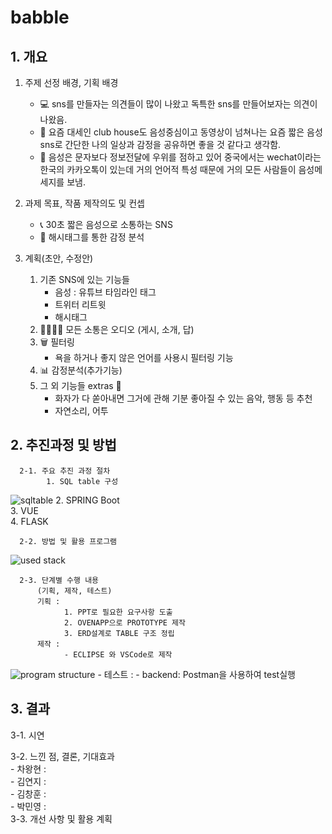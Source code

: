 # babble
## 1. 개요
1. 주제 선정 배경, 기획 배경
    - :computer:	sns를 만들자는 의견들이 많이 나왔고 독특한 sns를 만들어보자는 의견이 나왔음.
    - :loudspeaker:	요즘 대세인 club house도 음성중심이고 동영상이 넘쳐나는 요즘 짧은 음성sns로 간단한 나의 일상과 감정을 공유하면 좋을 것 같다고 생각함.
    - :microphone:	음성은 문자보다 정보전달에 우위를 점하고 있어 중국에서는 wechat이라는 한국의 카카오톡이 있는데 거의 언어적 특성 때문에 거의 모든 사람들이 음성메세지를 보냄.<br>

2. 과제 목표, 작품 제작의도 및 컨셉
    - :telephone_receiver:	 30초 짧은 음성으로 소통하는 SNS 
    - :memo: 해시태그를 통한 감정 분석
3. 계획(초안, 수정안)
    1. 기존 SNS에 있는 기능들
         - 음성 : 유튜브 타임라인 태그
         - 트위터 리트윗
         - 해시태그
    2. :family_man_woman_boy_boy:	 모든 소통은 오디오 (게시, 소개, 답) 
    3. :wastebasket:	필터링
         - 욕을 하거나 좋지 않은 언어를 사용시 필터링 기능
    4. :bar_chart: 감정분석(추가기능)
    5. 그 외 기능들 extras :construction:
         - 화자가 다 쏟아내면 그거에 관해 기분 좋아질 수 있는 음악, 행동 등 추천
         - 자연소리, 어투
    
  ## 2. 추진과정 및 방법
    
      2-1. 주요 추진 과정 절차      
            1. SQL table 구성
   ![sqltable](https://user-images.githubusercontent.com/74331913/114953383-3b777e00-9e93-11eb-9bfc-1123a83b8eed.png)
            2. SPRING Boot<br>
            3. VUE<br>
            4. FLASK<br>
            
      
      
      
      2-2. 방법 및 활용 프로그램
   ![used stack](https://user-images.githubusercontent.com/74331913/114956385-bcd20f00-9e99-11eb-9825-5c15d424ca3e.png)

      
        
      2-3. 단계별 수행 내용
          (기획, 제작, 테스트)
          기획 : 
                1. PPT로 필요한 요구사항 도출
                2. OVENAPP으로 PROTOTYPE 제작
                3. ERD설계로 TABLE 구조 정립         
          제작 : 
                - ECLIPSE 와 VSCode로 제작
   ![program structure](https://user-images.githubusercontent.com/74331913/114956288-84cacc00-9e99-11eb-94fb-ba9e2096224f.png)
                - 
          테스트 : 
                - backend: Postman을 사용하여 test실행
         
          
   
  
## 3. 결과 	
   3-1. 시연
        
   3-2. 느낀 점, 결론, 기대효과<br>
       - 차왕현 :<br>
       - 김연지 :<br>
       - 김창훈 :<br>
       - 박민영 :<br>
   3-3. 개선 사항 및 활용 계획<br>
